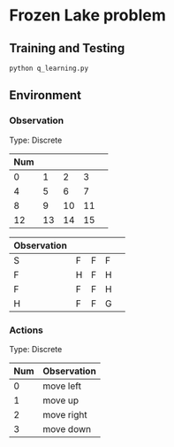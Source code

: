 # Frozen Lake problem

## Training and Testing
```
python q_learning.py 
```

## Environment
### Observation
Type: Discrete

Num | | | ||
----|-|-|-|-
 |0|1|2|3
 |4|5|6|7
 |8|9|10|11
 |12|13|14|15

Observation | | | | |
------------|-|-|-|-
 |S|F|F|F
 |F|H|F|H
 |F|F|F|H
 |H|F|F|G

### Actions
Type: Discrete

Num | Observation
----|------------
0   | move left
1   | move up
2   | move right
3   | move down

